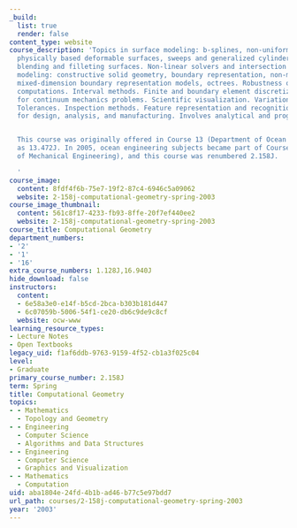 ```yaml
---
_build:
  list: true
  render: false
content_type: website
course_description: 'Topics in surface modeling: b-splines, non-uniform rational b-splines,
  physically based deformable surfaces, sweeps and generalized cylinders, offsets,
  blending and filleting surfaces. Non-linear solvers and intersection problems. Solid
  modeling: constructive solid geometry, boundary representation, non-manifold and
  mixed-dimension boundary representation models, octrees. Robustness of geometric
  computations. Interval methods. Finite and boundary element discretization methods
  for continuum mechanics problems. Scientific visualization. Variational geometry.
  Tolerances. Inspection methods. Feature representation and recognition. Shape interrogation
  for design, analysis, and manufacturing. Involves analytical and programming assignments.


  This course was originally offered in Course 13 (Department of Ocean Engineering)
  as 13.472J. In 2005, ocean engineering subjects became part of Course 2 (Department
  of Mechanical Engineering), and this course was renumbered 2.158J.

  '
course_image:
  content: 8fdf4f6b-75e7-19f2-87c4-6946c5a09062
  website: 2-158j-computational-geometry-spring-2003
course_image_thumbnail:
  content: 561c8f17-4233-fb93-8ffe-20f7ef440ee2
  website: 2-158j-computational-geometry-spring-2003
course_title: Computational Geometry
department_numbers:
- '2'
- '1'
- '16'
extra_course_numbers: 1.128J,16.940J
hide_download: false
instructors:
  content:
  - 6e58a3e0-e14f-b5cd-2bca-b303b181d447
  - 6c07059b-5006-54f1-ce20-db6c9de9c8cf
  website: ocw-www
learning_resource_types:
- Lecture Notes
- Open Textbooks
legacy_uid: f1af6ddb-9763-9159-4f52-cb1a3f025c04
level:
- Graduate
primary_course_number: 2.158J
term: Spring
title: Computational Geometry
topics:
- - Mathematics
  - Topology and Geometry
- - Engineering
  - Computer Science
  - Algorithms and Data Structures
- - Engineering
  - Computer Science
  - Graphics and Visualization
- - Mathematics
  - Computation
uid: aba1804e-24fd-4b1b-ad46-b77c5e97bdd7
url_path: courses/2-158j-computational-geometry-spring-2003
year: '2003'
---
```

